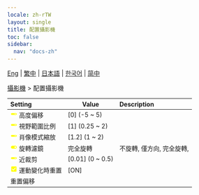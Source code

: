 ```yaml
---
locale: zh-rTW
layout: single
title: 配置攝影機
toc: false
sidebar:
  nav: "docs-zh"
---
```

[Eng](/dancexr/menu/2025.4/scene/config_camera) | [繁中](/tw/dancexr/menu/2025.4/scene/config_camera) | [日本語](/jp/dancexr/menu/2025.4/scene/config_camera) | [한국어](/kr/dancexr/menu/2025.4/scene/config_camera) | [简中](/zh/dancexr/menu/2025.4/scene/config_camera)

[攝影機](../menu#攝影機) > 配置攝影機



| Setting | Value | Description |
| :--- | --- | :--- |
|<nobr><img src="/images/icon/ic_slider.png" alt="slider icon"/> 高度偏移</nobr>| [0] (-5 ~ 5) | 
|<nobr><img src="/images/icon/ic_slider.png" alt="slider icon"/> 視野範圍比例</nobr>| [1] (0.25 ~ 2) | 
|<nobr><img src="/images/icon/ic_slider.png" alt="slider icon"/> 肖像模式縮放</nobr>| [1.2] (1 ~ 2) | 
|<nobr><img src="/images/icon/ic_toggle_on.png" alt="toggle on icon"/> 旋轉濾鏡</nobr>| 完全旋轉 | 不旋轉, 僅方向, 完全旋轉, 
|<nobr><img src="/images/icon/ic_slider.png" alt="slider icon"/> 近裁剪</nobr>| [0.01] (0 ~ 0.5) | 
|<nobr><img src="/images/icon/ic_check_on.png" alt="check on icon"/> 運動變化時重置</nobr>| [ON] | 
|<nobr> 重置偏移</nobr>|| 
